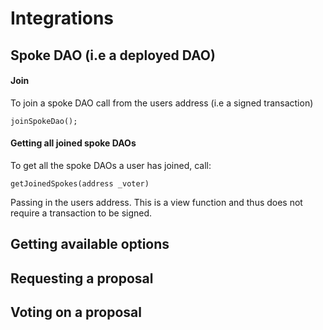# Integrations

## Spoke DAO (i.e a deployed DAO)

#### Join
To join a spoke DAO call from the users address (i.e a signed transaction)
```
joinSpokeDao();
```

#### Getting all joined spoke DAOs
To get all the spoke DAOs a user has joined, call:
```
getJoinedSpokes(address _voter)
```
Passing in the users address. This is a view function and thus does not require a transaction to be signed. 

## Getting available options

## Requesting a proposal 

## Voting on a proposal 